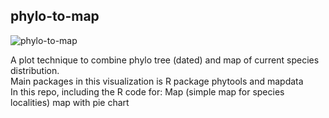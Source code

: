 ## phylo-to-map
![phylo-to-map](https://user-images.githubusercontent.com/22865758/146484615-cdd90a29-cc0d-41b1-824e-4df92b696c34.png)

A plot technique to combine phylo tree (dated) and map of current species distribution. 
<br>
Main packages in this visualization is R package phytools and mapdata
<br>
In this repo, including the R code for:
Map (simple map for species localities)
map with pie chart


